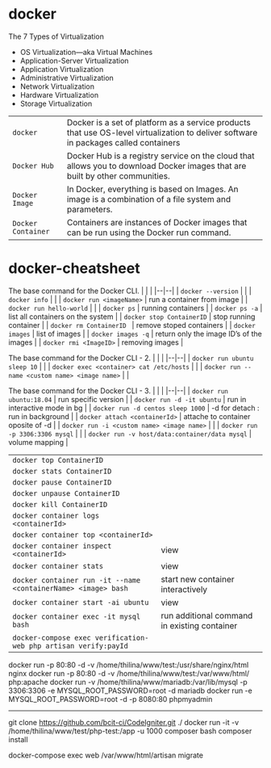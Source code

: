 

# docker

The 7 Types of Virtualization
	
 - OS Virtualization—aka Virtual Machines
 - Application-Server Virtualization
 - Application Virtualization
 - Administrative Virtualization
 - Network Virtualization
 - Hardware Virtualization
 - Storage Virtualization

|  |  |
|--|--|
| `docker` | Docker is a set of platform as a service products that use OS-level virtualization to deliver software in packages called containers |
| `Docker Hub` | Docker Hub is a registry service on the cloud that allows you to download Docker images that are built by other communities. |
| `Docker Image` | In Docker, everything is based on Images. An image is a combination of a file system and parameters. |
| `Docker Container` | Containers are instances of Docker images that can be run using the Docker run command. |
# docker-cheatsheet
The base command for the Docker CLI.
|  |  |
|--|--|
| `docker --version` |  |
| `docker info` |  |
| `docker run <imageName>` | run a container from image |
| `docker run hello-world` |  |
| `docker ps` | running containers |
| `docker ps -a` | list all containers on the system |
| `docker stop ContainerID` | stop running container |
| `docker rm ContainerID ` | remove stoped containers |
| `docker images` | list of  images |
| `docker images -q` | return only the image ID’s of the images |
| `docker rmi <ImageID>` | removing  images |

The base command for the Docker CLI - 2.
|  |  |
|--|--|
| `docker run ubuntu sleep 10` |  |
| `docker exec <container> cat /etc/hosts` |  |
| `docker run --name <custom name> <image name>` |  |

The base command for the Docker CLI - 3.
|  |  |
|--|--|
| `docker run ubuntu:18.04` | run specific version |
| `docker run -d -it ubuntu` | run in interactive mode in bg |
| `docker run -d centos sleep 1000` | -d for detach : run in background |
| `docker attach <containerId>` | attache to container oposite of -d |
| `docker run -i <custom name> <image name>` |  | 
| `docker run -p 3306:3306 mysql` |  |
| `docker run -v host/data:container/data mysql` | volume mapping |

|  |  |
|--|--|
| `docker top ContainerID` |  |
| `docker stats ContainerID ` |  |
| `docker pause ContainerID ` | |
| `docker unpause ContainerID` | |
| `docker kill ContainerID` | |
| `docker container logs <containerId>` | |
| `docker container top <containerId>` | |
| `docker container inspect <containerId>` | view  |
| `docker container stats` | view  |
| `docker container run -it --name <containerName> <image> bash` | start new container interactively  |
| `docker container start -ai ubuntu` | view  |
| `docker container exec -it mysql bash` | run additional command in existing container  |
| `docker-compose exec verification-web php artisan verify:payId` |   |

docker run -p 80:80 -d -v /home/thilina/www/test:/usr/share/nginx/html nginx
docker run -p 80:80 -d -v /home/thilina/www/test:/var/www/html/ php:apache
docker run -v /home/thilina/www/mariadb:/var/lib/mysql -p 3306:3306 -e MYSQL_ROOT_PASSWORD=root -d mariadb
docker run -e MYSQL_ROOT_PASSWORD=root -d -p 8080:80 phpmyadmin

--------------------------------------
git clone https://github.com/bcit-ci/CodeIgniter.git ./
docker run -it -v /home/thilina/www/test/php-test:/app -u 1000 composer bash
composer install

docker-compose exec web /var/www/html/artisan migrate

